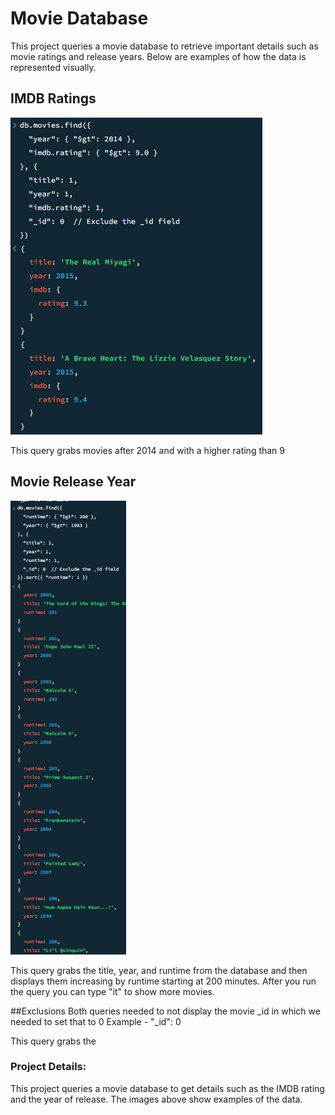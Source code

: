 # Movie Database

This project queries a movie database to retrieve important details such as movie ratings and release years. Below are examples of how the data is represented visually.

## IMDB Ratings
![IMDB Rating](images/IMDB.png)

This query grabs movies after 2014 and with a higher rating than 9

## Movie Release Year
![Year of Release](images/year.png)

This query grabs the title, year, and runtime from the database and then displays them increasing by runtime starting at 200 minutes. After you run the query you can type "it" to show more movies.

##Exclusions
Both queries needed to not display the movie _id in which we needed to set that to 0
    Example - "_id": 0

This query grabs the 
### Project Details:
This project queries a movie database to get details such as the IMDB rating and the year of release. The images above show examples of the data.
